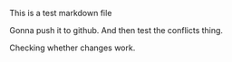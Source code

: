 This is a test markdown file

Gonna push it to github. And then test the conflicts thing.

Checking whether changes work.
